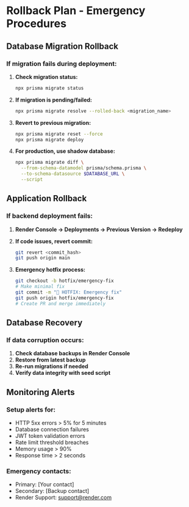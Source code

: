 # Rollback Plan - Emergency Procedures

## Database Migration Rollback

### If migration fails during deployment:

1. **Check migration status:**
   ```bash
   npx prisma migrate status
   ```

2. **If migration is pending/failed:**
   ```bash
   npx prisma migrate resolve --rolled-back <migration_name>
   ```

3. **Revert to previous migration:**
   ```bash
   npx prisma migrate reset --force
   npx prisma migrate deploy
   ```

4. **For production, use shadow database:**
   ```bash
   npx prisma migrate diff \
     --from-schema-datamodel prisma/schema.prisma \
     --to-schema-datasource $DATABASE_URL \
     --script
   ```

## Application Rollback

### If backend deployment fails:

1. **Render Console → Deployments → Previous Version → Redeploy**

2. **If code issues, revert commit:**
   ```bash
   git revert <commit_hash>
   git push origin main
   ```

3. **Emergency hotfix process:**
   ```bash
   git checkout -b hotfix/emergency-fix
   # Make minimal fix
   git commit -m "🚨 HOTFIX: Emergency fix"
   git push origin hotfix/emergency-fix
   # Create PR and merge immediately
   ```

## Database Recovery

### If data corruption occurs:

1. **Check database backups in Render Console**
2. **Restore from latest backup**
3. **Re-run migrations if needed**
4. **Verify data integrity with seed script**

## Monitoring Alerts

### Setup alerts for:
- HTTP 5xx errors > 5% for 5 minutes
- Database connection failures
- JWT token validation errors
- Rate limit threshold breaches
- Memory usage > 90%
- Response time > 2 seconds

### Emergency contacts:
- Primary: [Your contact]
- Secondary: [Backup contact]
- Render Support: support@render.com 